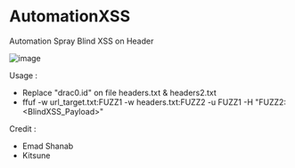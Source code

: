 # AutomationXSS


Automation Spray Blind XSS on Header



![image](https://user-images.githubusercontent.com/29269177/225631628-0727c938-2e08-4e34-9eed-0cc945f716c6.png)



Usage :
- Replace "drac0.id" on file headers.txt & headers2.txt 
- ffuf -w url_target.txt:FUZZ1 -w headers.txt:FUZZ2 -u FUZZ1 -H "FUZZ2: <BlindXSS_Payload>"



Credit :
 - Emad Shanab
 - Kitsune

